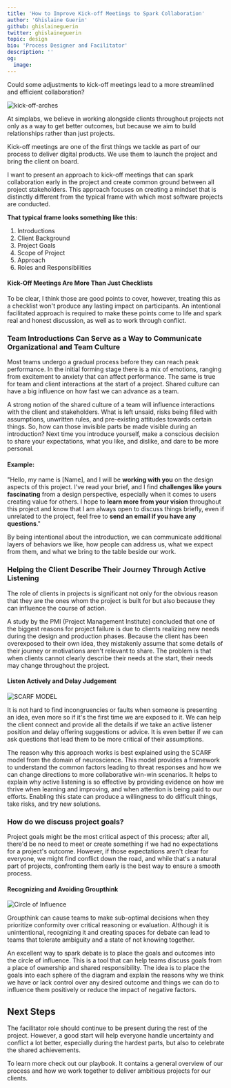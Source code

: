 ```yaml
---
title: 'How to Improve Kick-off Meetings to Spark Collaboration'
author: 'Ghislaine Guerin'
github: ghislaineguerin
twitter: ghislaineguerin
topic: design
bio: 'Process Designer and Facilitator'
description: ''
og:
  image:
---
```


Could some adjustments to kick-off meetings lead to a more streamlined and
efficient collaboration?

<!--break-->

![kick-off-arches](/assets/images/posts/2020-04-27-facilitate-client-onboarding/kick-off-arches.png)

At simplabs, we believe in working alongside clients throughout projects not
only as a way to get better outcomes, but because we aim to build relationships
rather than just projects.

Kick-off meetings are one of the first things we tackle as part of our process
to deliver digital products. We use them to launch the project and bring the
client on board.

I want to present an approach to kick-off meetings that can spark collaboration
early in the project and create common ground between all project stakeholders.
This approach focuses on creating a mindset that is distinctly different from
the typical frame with which most software projects are conducted.

**That typical frame looks something like this:**

1. Introductions
2. Client Background
3. Project Goals
4. Scope of Project
5. Approach
6. Roles and Responsibilities

#### Kick-Off Meetings Are More Than Just Checklists

To be clear, I think those are good points to cover, however, treating this as a
checklist won't produce any lasting impact on participants. An intentional
facilitated approach is required to make these points come to life and spark
real and honest discussion, as well as to work through conflict.

### Team Introductions Can Serve as a Way to Communicate Organizational and Team Culture

Most teams undergo a gradual process before they can reach peak performance. In
the initial forming stage there is a mix of emotions, ranging from excitement to
anxiety that can affect performance. The same is true for team and client
interactions at the start of a project. Shared culture can have a big influence
on how fast we can advance as a team.

A strong notion of the shared culture of a team will influence interactions with
the client and stakeholders. What is left unsaid, risks being filled with
assumptions, unwritten rules, and pre-existing attitudes towards certain things.
So, how can those invisible parts be made visible during an introduction? Next
time you introduce yourself, make a conscious decision to share your
expectations, what you like, and dislike, and dare to be more personal.

#### Example:

"Hello, my name is [Name], and I will be **working with you** on the design
aspects of this project. I've read your brief, and I find **challenges like
yours fascinating** from a design perspective, especially when it comes to users
creating value for others. I hope to **learn more from your vision** throughout
this project and know that I am always open to discuss things briefly, even if
unrelated to the project, feel free to **send an email if you have any
questions**."

By being intentional about the introduction, we can communicate additional
layers of behaviors we like, how people can address us, what we expect from
them, and what we bring to the table beside our work.

### Helping the Client Describe Their Journey Through Active Listening

The role of clients in projects is significant not only for the obvious reason
that they are the ones whom the project is built for but also because they can
influence the course of action.

A study by the PMI (Project Management Institute) concluded that one of the
biggest reasons for project failure is due to clients realizing new needs during
the design and production phases. Because the client has been overexposed to
their own idea, they mistakenly assume that some details of their journey or
motivations aren't relevant to share. The problem is that when clients cannot
clearly describe their needs at the start, their needs may change throughout the
project.

#### Listen Actively and Delay Judgement

![SCARF MODEL](/assets/images/posts/2020-04-27-facilitate-client-onboarding/scarf.png)

It is not hard to find incongruencies or faults when someone is presenting an
idea, even more so if it's the first time we are exposed to it. We can help the
client connect and provide all the details if we take an active listener
position and delay offering suggestions or advice. It is even better if we can
ask questions that lead them to be more critical of their assumptions.

The reason why this approach works is best explained using the SCARF model from
the domain of neuroscience. This model provides a framework to understand the
common factors leading to threat responses and how we can change directions to
more collaborative win-win scenarios. It helps to explain why active listening
is so effective by providing evidence on how we thrive when learning and
improving, and when attention is being paid to our efforts. Enabling this state
can produce a willingness to do difficult things, take risks, and try new
solutions.

### How do we discuss project goals?

Project goals might be the most critical aspect of this process; after all,
there'd be no need to meet or create something if we had no expectations for a
project's outcome. However, if those expectations aren't clear for everyone, we
might find conflict down the road, and while that's a natural part of projects,
confronting them early is the best way to ensure a smooth process.

#### Recognizing and Avoiding Groupthink

![Circle of Influence](/assets/images/posts/2020-04-27-facilitate-client-onboarding/circle.png)

Groupthink can cause teams to make sub-optimal decisions when they prioritize
conformity over critical reasoning or evaluation. Although it is unintentional,
recognizing it and creating spaces for debate can lead to teams that tolerate
ambiguity and a state of not knowing together.

An excellent way to spark debate is to place the goals and outcomes into the
circle of influence. This is a tool that can help teams discuss goals from a
place of ownership and shared responsibility. The idea is to place the goals
into each sphere of the diagram and explain the reasons why we think we have or
lack control over any desired outcome and things we can do to influence them
positively or reduce the impact of negative factors.

## Next Steps

The facilitator role should continue to be present during the rest of the
project. However, a good start will help everyone handle uncertainty and
conflict a lot better, especially during the hardest parts, but also to
celebrate the shared achievements.

To learn more check out our playbook. It contains a general overview of our
process and how we work together to deliver ambitious projects for our clients.
